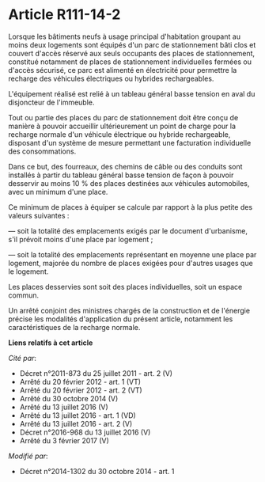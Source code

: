 # Article R111-14-2

Lorsque les bâtiments neufs à usage principal d'habitation groupant au moins deux logements sont équipés d'un parc de
stationnement bâti clos et couvert d'accès réservé aux seuls occupants des places de stationnement, constitué notamment de
places de stationnement individuelles fermées ou d'accès sécurisé, ce parc est alimenté en électricité pour permettre la
recharge des véhicules électriques ou hybrides rechargeables.

L'équipement réalisé est relié à un tableau général basse tension en aval du disjoncteur de l'immeuble.

Tout ou partie des places du parc de stationnement doit être conçu de manière à pouvoir accueillir ultérieurement un point de
charge pour la recharge normale d'un véhicule électrique ou hybride rechargeable, disposant d'un système de mesure permettant
une facturation individuelle des consommations.

Dans ce but, des fourreaux, des chemins de câble ou des conduits sont installés à partir du tableau général basse tension de
façon à pouvoir desservir au moins 10 % des places destinées aux véhicules automobiles, avec un minimum d'une place.

Ce minimum de places à équiper se calcule par rapport à la plus petite des valeurs suivantes :

― soit la totalité des emplacements exigés par le document d'urbanisme, s'il prévoit moins d'une place par logement ;

― soit la totalité des emplacements représentant en moyenne une place par logement, majorée du nombre de places exigées pour
d'autres usages que le logement.

Les places desservies sont soit des places individuelles, soit un espace commun.

Un arrêté conjoint des ministres chargés de la construction et de l'énergie précise les modalités d'application du présent
article, notamment les caractéristiques de la recharge normale.

**Liens relatifs à cet article**

_Cité par_:

  - Décret n°2011-873 du 25 juillet 2011 - art. 2 (V)
  - Arrêté du 20 février 2012 - art. 1 (VT)
  - Arrêté du 20 février 2012 - art. 2 (VT)
  - Arrêté du 30 octobre 2014 (V)
  - Arrêté du 13 juillet 2016 (V)
  - Arrêté du 13 juillet 2016 - art. 1 (VD)
  - Arrêté du 13 juillet 2016 - art. 2 (V)
  - Décret n°2016-968 du 13 juillet 2016 (V)
  - Arrêté du 3 février 2017 (V)

_Modifié par_:

  - Décret n°2014-1302 du 30 octobre 2014 - art. 1
